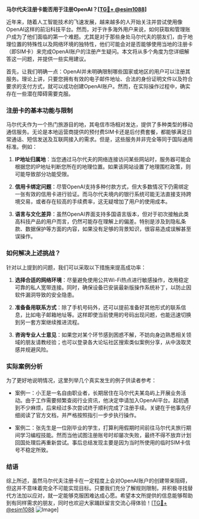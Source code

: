 **马尔代夫注册卡能否用于注册OpenAI？[[TG💪+ @esim1088](https://t.me/s/esim1088)]**

近年来，随着人工智能技术的飞速发展，越来越多的人开始关注并尝试使用像OpenAI这样的前沿科技平台。然而，对于许多海外用户来说，如何获取和管理账户成为了他们面临的第一个难题。尤其是对于那些身处马尔代夫的朋友们，由于地理位置的特殊性以及网络环境的独特性，他们可能会对是否能够使用当地的注册卡（即SIM卡）来完成OpenAI账户的注册产生疑问。本文将从多个角度为您详细解答这一问题，并提供一些实用建议。

首先，让我们明确一点：OpenAI并未明确限制哪些国家或地区的用户可以注册其服务。理论上讲，只要您拥有有效的电子邮件地址、合法的身份证明文件以及符合要求的支付方式，就可以成功创建OpenAI账户。然而，在实际操作过程中，确实存在一些潜在障碍需要克服。

### 注册卡的基本功能与限制

马尔代夫作为一个热门旅游目的地，其电信市场相对发达，提供了多种类型的移动通信服务。无论是本地运营商提供的预付费SIM卡还是后付费套餐，都能够满足日常通话、短信发送及互联网接入的需求。但是，这些服务并非完全等同于国际通用标准。例如：

1. **IP地址归属地**：当您通过马尔代夫的网络连接访问某些网站时，服务器可能会根据您的IP地址判断您所在的地理位置。如果该网站设置了地理围栏政策，则可能导致部分功能受限。
   
2. **信用卡绑定问题**：尽管OpenAI支持多种付款方式，但大多数情况下仍需绑定一张有效的信用卡进行验证。而马尔代夫境内的银行系统可能无法直接支持跨境交易，或者存在较高的手续费率，这无疑增加了用户的使用成本。

3. **语言与文化差异**：虽然OpenAI界面支持多国语言版本，但对于初次接触此类高科技产品的用户而言，仍然可能存在理解上的偏差。特别是涉及到隐私条款、数据保护等方面的内容，如果没有足够的背景知识，很容易造成误解甚至误操作。

### 如何解决上述挑战？

针对以上提到的问题，我们可以采取以下措施来提高成功率：

1. **选择合适的网络环境**：尽量避免使用公共Wi-Fi热点进行敏感操作，改用稳定可靠的私人宽带连接。同时，确保设备已安装最新版操作系统补丁，以防止因软件漏洞导致的安全隐患。

2. **准备备用联系方式**：除了手机号码外，还可以提前准备好其他形式的联系信息，比如电子邮箱地址等。这样即使当前使用的号码出现问题，也能迅速切换到另一套方案继续推进流程。

3. **咨询专业人士意见**：如果您对某个环节感到困惑不解，不妨向身边熟悉相关领域的朋友请教经验；也可以登录各大论坛社区搜索类似案例分享，从中汲取灵感并规避风险。

### 实际案例分析

为了更好地说明情况，这里列举几个真实发生的例子供读者参考：

- 案例一：小王是一名自由职业者，长期居住在马尔代夫某岛屿上开展业务活动。由于工作需要频繁查阅行业资讯，他决定申请加入OpenAI平台。起初遇到不少麻烦，后来经过多次尝试终于顺利完成了注册手续。关键在于他事先仔细阅读了官方文档，并严格按照指引一步步执行操作。

- 案例二：张先生是一位刚毕业的学生，打算利用假期时间前往马尔代夫旅行期间学习编程技能。然而当他试图注册账号时却屡次失败，最终不得不放弃计划回国处理后再重新尝试。事后总结发现主要是因为当时所使用的临时SIM卡信号不稳定所致。

### 结语

综上所述，虽然马尔代夫注册卡在一定程度上会对OpenAI账户的创建带来阻碍，但这并不意味着完全不可能实现目标。只要我们充分了解规则限制，并积极寻找替代方法加以应对，就一定能够克服困难达成心愿。希望本文所提供的信息能够帮助到有同样需求的朋友，同时也欢迎大家踊跃留言交流心得体验！[[TG💪+ @esim1088](https://t.me/s/esim1088) ![Image](https://i.postimg.cc/4NQfJmqS/Snipaste-2025-05-13-00-14-12.png)]